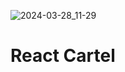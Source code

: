 ![2024-03-28_11-29](https://github.com/irapanch/cartel/assets/117355580/39af151c-26cf-41cf-bffb-473bcb5fb199)
# React Cartel

